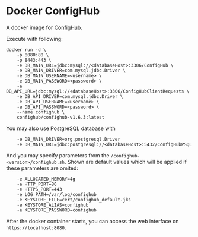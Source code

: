 # Docker ConfigHub
A docker image for [ConfigHub](https://www.confighub.com/).

Execute with following:
```
docker run -d \
    -p 8080:80 \
    -p 8443:443 \
    -e DB_MAIN_URL=jdbc:mysql://<databaseHost>:3306/ConfigHub \
    -e DB_MAIN_DRIVER=com.mysql.jdbc.Driver \
    -e DB_MAIN_USERNAME=<username> \
    -e DB_MAIN_PASSWORD=<password> \
    -e DB_API_URL=jdbc:mysql://<databaseHost>:3306/ConfigHubClientRequests \
    -e DB_API_DRIVER=com.mysql.jdbc.Driver \
    -e DB_API_USERNAME=<username> \
    -e DB_API_PASSWORD=<password> \
    --name confighub \
    confighub/confighub-v1.6.3:latest
```

You may also use PostgreSQL database with
```
    -e DB_MAIN_DRIVER=org.postgresql.Driver
    -e DB_MAIN_URL=jdbc:postgresql://<databaseHost>:5432/ConfigHubPSQL
```

And you may specify parameters from the `/confighub-<version>/confighub.sh`.  Shown are default values
which will be applied if these parameters are omited:
```
    -e ALLOCATED_MEMORY=4g
    -e HTTP_PORT=80
    -e HTTPS_PORT=443
    -e LOG_PATH=/var/log/confighub
    -e KEYSTORE_FILE=cert/confighub_default.jks
    -e KEYSTORE_ALIAS=confighub
    -e KEYSTORE_PASSWORD=confighub
```

After the docker container starts, you can access the web interface on `https://localhost:8080`.
